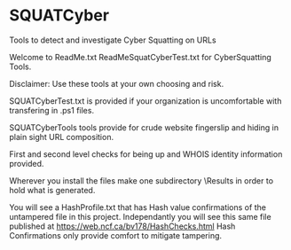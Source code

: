 # SQUATCyber
Tools to detect and investigate Cyber Squatting on URLs

Welcome to ReadMe.txt ReadMeSquatCyberTest.txt for CyberSquatting Tools.

Disclaimer:  Use these tools at your own choosing and risk.

SQUATCyberTest.txt is provided if your organization is uncomfortable with transfering in .ps1 files.

SQUATCyberTools tools provide for crude website fingerslip and hiding in plain sight URL composition.

First and second level checks for being up and WHOIS identity information provided. 

Wherever you install the files make one subdirectory \Results in order to hold what is generated.
 
You will see a HashProfile<Date-Time>.txt that has Hash value confirmations of the untampered file in this project.
	Independantly you will see this same file published at https://web.ncf.ca/bv178/HashChecks.html
Hash Confirmations only provide comfort to mitigate tampering.
